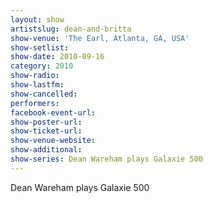 ```yaml
---
layout: show
artistslug: dean-and-britta
show-venue: 'The Earl, Atlanta, GA, USA'
show-setlist: 
show-date: 2010-09-16
category: 2010
show-radio: 
show-lastfm: 
show-cancelled: 
performers: 
facebook-event-url: 
show-poster-url: 
show-ticket-url: 
show-venue-website: 
show-additional:
show-series: Dean Wareham plays Galaxie 500
---
```


Dean Wareham plays Galaxie 500